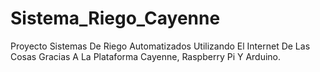 # Sistema_Riego_Cayenne
Proyecto Sistemas De Riego Automatizados Utilizando El Internet De Las Cosas Gracias A La Plataforma Cayenne, Raspberry Pi Y Arduino.
